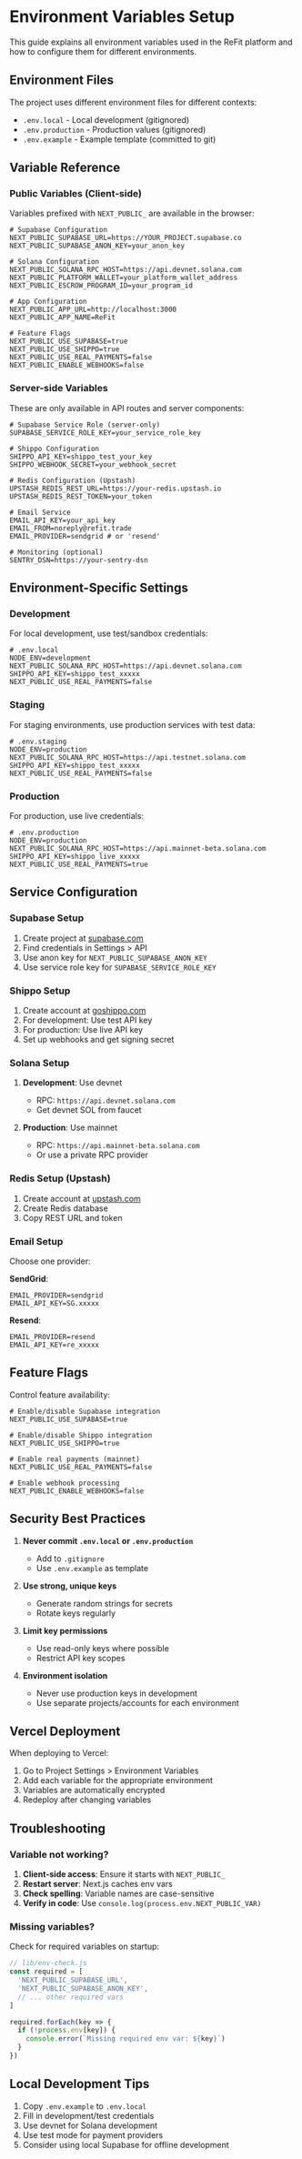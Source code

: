 # Environment Variables Setup

This guide explains all environment variables used in the ReFit platform and how to configure them for different environments.

## Environment Files

The project uses different environment files for different contexts:

- `.env.local` - Local development (gitignored)
- `.env.production` - Production values (gitignored)
- `.env.example` - Example template (committed to git)

## Variable Reference

### Public Variables (Client-side)

Variables prefixed with `NEXT_PUBLIC_` are available in the browser:

```env
# Supabase Configuration
NEXT_PUBLIC_SUPABASE_URL=https://YOUR_PROJECT.supabase.co
NEXT_PUBLIC_SUPABASE_ANON_KEY=your_anon_key

# Solana Configuration
NEXT_PUBLIC_SOLANA_RPC_HOST=https://api.devnet.solana.com
NEXT_PUBLIC_PLATFORM_WALLET=your_platform_wallet_address
NEXT_PUBLIC_ESCROW_PROGRAM_ID=your_program_id

# App Configuration
NEXT_PUBLIC_APP_URL=http://localhost:3000
NEXT_PUBLIC_APP_NAME=ReFit

# Feature Flags
NEXT_PUBLIC_USE_SUPABASE=true
NEXT_PUBLIC_USE_SHIPPO=true
NEXT_PUBLIC_USE_REAL_PAYMENTS=false
NEXT_PUBLIC_ENABLE_WEBHOOKS=false
```

### Server-side Variables

These are only available in API routes and server components:

```env
# Supabase Service Role (server-only)
SUPABASE_SERVICE_ROLE_KEY=your_service_role_key

# Shippo Configuration
SHIPPO_API_KEY=shippo_test_your_key
SHIPPO_WEBHOOK_SECRET=your_webhook_secret

# Redis Configuration (Upstash)
UPSTASH_REDIS_REST_URL=https://your-redis.upstash.io
UPSTASH_REDIS_REST_TOKEN=your_token

# Email Service
EMAIL_API_KEY=your_api_key
EMAIL_FROM=noreply@refit.trade
EMAIL_PROVIDER=sendgrid # or 'resend'

# Monitoring (optional)
SENTRY_DSN=https://your-sentry-dsn
```

## Environment-Specific Settings

### Development

For local development, use test/sandbox credentials:

```env
# .env.local
NODE_ENV=development
NEXT_PUBLIC_SOLANA_RPC_HOST=https://api.devnet.solana.com
SHIPPO_API_KEY=shippo_test_xxxxx
NEXT_PUBLIC_USE_REAL_PAYMENTS=false
```

### Staging

For staging environments, use production services with test data:

```env
# .env.staging
NODE_ENV=production
NEXT_PUBLIC_SOLANA_RPC_HOST=https://api.testnet.solana.com
SHIPPO_API_KEY=shippo_test_xxxxx
NEXT_PUBLIC_USE_REAL_PAYMENTS=false
```

### Production

For production, use live credentials:

```env
# .env.production
NODE_ENV=production
NEXT_PUBLIC_SOLANA_RPC_HOST=https://api.mainnet-beta.solana.com
SHIPPO_API_KEY=shippo_live_xxxxx
NEXT_PUBLIC_USE_REAL_PAYMENTS=true
```

## Service Configuration

### Supabase Setup

1. Create project at [supabase.com](https://supabase.com)
2. Find credentials in Settings > API
3. Use anon key for `NEXT_PUBLIC_SUPABASE_ANON_KEY`
4. Use service role key for `SUPABASE_SERVICE_ROLE_KEY`

### Shippo Setup

1. Create account at [goshippo.com](https://goshippo.com)
2. For development: Use test API key
3. For production: Use live API key
4. Set up webhooks and get signing secret

### Solana Setup

1. **Development**: Use devnet
   - RPC: `https://api.devnet.solana.com`
   - Get devnet SOL from faucet
   
2. **Production**: Use mainnet
   - RPC: `https://api.mainnet-beta.solana.com`
   - Or use a private RPC provider

### Redis Setup (Upstash)

1. Create account at [upstash.com](https://upstash.com)
2. Create Redis database
3. Copy REST URL and token

### Email Setup

Choose one provider:

**SendGrid**:
```env
EMAIL_PROVIDER=sendgrid
EMAIL_API_KEY=SG.xxxxx
```

**Resend**:
```env
EMAIL_PROVIDER=resend
EMAIL_API_KEY=re_xxxxx
```

## Feature Flags

Control feature availability:

```env
# Enable/disable Supabase integration
NEXT_PUBLIC_USE_SUPABASE=true

# Enable/disable Shippo integration
NEXT_PUBLIC_USE_SHIPPO=true

# Enable real payments (mainnet)
NEXT_PUBLIC_USE_REAL_PAYMENTS=false

# Enable webhook processing
NEXT_PUBLIC_ENABLE_WEBHOOKS=false
```

## Security Best Practices

1. **Never commit `.env.local` or `.env.production`**
   - Add to `.gitignore`
   - Use `.env.example` as template

2. **Use strong, unique keys**
   - Generate random strings for secrets
   - Rotate keys regularly

3. **Limit key permissions**
   - Use read-only keys where possible
   - Restrict API key scopes

4. **Environment isolation**
   - Never use production keys in development
   - Use separate projects/accounts for each environment

## Vercel Deployment

When deploying to Vercel:

1. Go to Project Settings > Environment Variables
2. Add each variable for the appropriate environment
3. Variables are automatically encrypted
4. Redeploy after changing variables

## Troubleshooting

### Variable not working?

1. **Client-side access**: Ensure it starts with `NEXT_PUBLIC_`
2. **Restart server**: Next.js caches env vars
3. **Check spelling**: Variable names are case-sensitive
4. **Verify in code**: Use `console.log(process.env.NEXT_PUBLIC_VAR)`

### Missing variables?

Check for required variables on startup:

```javascript
// lib/env-check.js
const required = [
  'NEXT_PUBLIC_SUPABASE_URL',
  'NEXT_PUBLIC_SUPABASE_ANON_KEY',
  // ... other required vars
]

required.forEach(key => {
  if (!process.env[key]) {
    console.error(`Missing required env var: ${key}`)
  }
})
```

## Local Development Tips

1. Copy `.env.example` to `.env.local`
2. Fill in development/test credentials
3. Use devnet for Solana development
4. Use test mode for payment providers
5. Consider using local Supabase for offline development